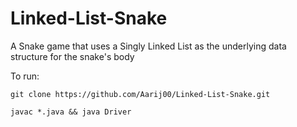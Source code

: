 # Linked-List-Snake
A Snake game that uses a Singly Linked List as the underlying data structure for the snake's body

To run:

`git clone https://github.com/Aarij00/Linked-List-Snake.git`

`javac *.java && java Driver`
